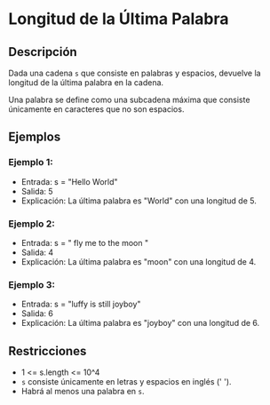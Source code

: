 # Longitud de la Última Palabra

## Descripción

Dada una cadena `s` que consiste en palabras y espacios, devuelve la longitud de la última palabra en la cadena.

Una palabra se define como una subcadena máxima que consiste únicamente en caracteres que no son espacios.

## Ejemplos

### Ejemplo 1:

- Entrada: s = "Hello World"
- Salida: 5
- Explicación: La última palabra es "World" con una longitud de 5.

### Ejemplo 2:

- Entrada: s = "   fly me   to   the moon  "
- Salida: 4
- Explicación: La última palabra es "moon" con una longitud de 4.

### Ejemplo 3:

- Entrada: s = "luffy is still joyboy"
- Salida: 6
- Explicación: La última palabra es "joyboy" con una longitud de 6.

## Restricciones

- 1 <= s.length <= 10^4
- `s` consiste únicamente en letras y espacios en inglés (' ').
- Habrá al menos una palabra en `s`.